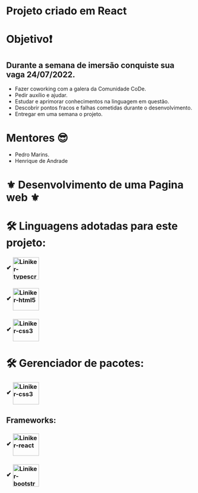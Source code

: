 # Projeto criado em React

# Objetivo❗
## Durante a semana de imersão conquiste sua vaga 24/07/2022.
- Fazer coworking com a galera da Comunidade CoDe.
- Pedir auxílio e ajudar.
- Estudar e aprimorar conhecimentos na linguagem em questão.
- Descobrir pontos fracos e falhas cometidas durante o desenvolvimento.
- Entregar em uma semana o projeto.

# Mentores 😎
 - Pedro Marins.
 - Henrique de Andrade
 
# ⚜ Desenvolvimento de uma Pagina web ⚜

# 🛠 Linguagens adotadas para este projeto:

### ✔  <img align="center" alt="Liniker-typescript" height="60" width="70" src="https://cdn.jsdelivr.net/gh/devicons/devicon/icons/typescript/typescript-plain.svg">
### ✔  <img align="center" alt="Liniker-html5" height="60" width="70" src="https://cdn.jsdelivr.net/gh/devicons/devicon/icons/html5/html5-original-wordmark.svg">
### ✔  <img align="center" alt="Liniker-css3" height="60" width="70" src="https://cdn.jsdelivr.net/gh/devicons/devicon/icons/css3/css3-original-wordmark.svg">


# 🛠 Gerenciador de pacotes:
### ✔ <img align="center" alt="Liniker-css3" height="60" width="70" src="https://cdn.jsdelivr.net/gh/devicons/devicon/icons/yarn/yarn-original-wordmark.svg" />


## Frameworks:
### ✔ <img align="center" alt="Liniker-react" height="60" width="70" src="https://cdn.jsdelivr.net/gh/devicons/devicon/icons/react/react-original-wordmark.svg">
### ✔ <img align="center" alt="Liniker-bootstrap" height="60" width="70" src="https://cdn.jsdelivr.net/gh/devicons/devicon/icons/bootstrap/bootstrap-original-wordmark.svg">
